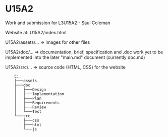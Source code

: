 # U15A2

Work and submission for L3U15A2 - Saul Coleman

Website at: U15A2/index.html

U15A2/assets/... => images for other files

U15A2/doc/... => documentation, brief, specification and .doc work yet to be implemented into the later "main.md" document (currently doc.md)

U15A2/src/... => source code (HTML, CSS) for the website

```
    C:.
    ├───assets
    ├───doc
    │   ├───Design
    │   ├───Implementation
    │   ├───Plan
    │   ├───Requirements
    │   ├───Review
    │   └───Test
    └───src
        ├───css
        ├───html
        └───js
```